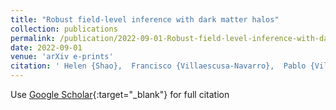 ```yaml
---
title: "Robust field-level inference with dark matter halos"
collection: publications
permalink: /publication/2022-09-01-Robust-field-level-inference-with-dark-matter-halos
date: 2022-09-01
venue: 'arXiv e-prints'
citation: ' Helen {Shao},  Francisco {Villaescusa-Navarro},  Pablo {Villanueva-Domingo},  Romain {Teyssier},  Lehman {Garrison},  Marco {Gatti},  Derek {Inman},  Yueying {Ni},  Ulrich {Steinwandel},  Mihir {Kulkarni},  Eli {Visbal},  Greg {Bryan},  Daniel {Angles-Alcazar},  Tiago {Castro},  Elena {Hernandez-Martinez},  Klaus {Dolag}, &quot;Robust field-level inference with dark matter halos.&quot; arXiv e-prints, 2022.'
---
```

Use [Google Scholar](https://scholar.google.com/scholar?q=Robust+field+level+inference+with+dark+matter+halos){:target="_blank"} for full citation